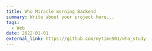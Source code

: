 ```yaml
---
title: Who Miracle morning Backend
summary: Write about your project here...
tags:
  - Web
date: 2022-01-01
external_link: https://github.com/mytime501/who_study
---
```

